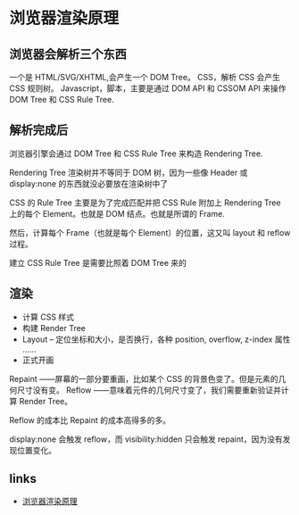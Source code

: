 # 浏览器渲染原理

## 浏览器会解析三个东西

一个是 HTML/SVG/XHTML,会产生一个 DOM Tree。
CSS，解析 CSS 会产生 CSS 规则树。
Javascript，脚本，主要是通过 DOM API 和 CSSOM API 来操作 DOM Tree 和 CSS Rule Tree.

## 解析完成后

浏览器引擎会通过 DOM Tree 和 CSS Rule Tree 来构造 Rendering Tree.

Rendering Tree 渲染树并不等同于 DOM 树，因为一些像 Header 或 display:none 的东西就没必要放在渲染树中了

CSS 的 Rule Tree 主要是为了完成匹配并把 CSS Rule 附加上 Rendering Tree 上的每个 Element。也就是 DOM 结点。也就是所谓的 Frame.

然后，计算每个 Frame（也就是每个 Element）的位置，这又叫 layout 和 reflow 过程。

建立 CSS Rule Tree 是需要比照着 DOM Tree 来的

## 渲染

- 计算 CSS 样式
- 构建 Render Tree
- Layout – 定位坐标和大小，是否换行，各种 position, overflow, z-index 属性 ……
- 正式开画

Repaint ——屏幕的一部分要重画，比如某个 CSS 的背景色变了。但是元素的几何尺寸没有变。
Reflow ——意味着元件的几何尺寸变了，我们需要重新验证并计算 Render Tree。

Reflow 的成本比 Repaint 的成本高得多的多。

display:none 会触发 reflow，而 visibility:hidden 只会触发 repaint，因为没有发现位置变化。

## links

- [浏览器渲染原理](https://cloud.tencent.com/developer/article/1004695)

